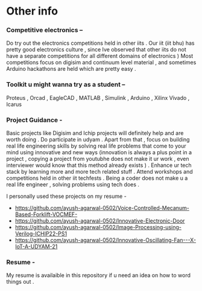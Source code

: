 # Other info 

### Competitive electronics –
Do try out the electronics competitions held in other iits . Our iit (iit bhu) has pretty good electronics culture , since Ive observed that other iits do not have a separate competitions for all different domains of electronics ) Most competitions focus on digisim and continuum level material , and sometimes Arduino hackathons are held which are pretty easy . 
### Toolkit u might wanna try as a student – 
Proteus , Orcad , EagleCAD , MATLAB , Simulink , Arduino , Xilinx Vivado , Icarus 

### Project Guidance - 
Basic projects like Digisim and Ichip projects will definitely help and are worth doing . Do participate in udyam . Apart from that , focus on building real life engineering skills by solving real life problems that come to your mind using innovative and new ways (innovation is always a plus point in a project , copying a project from youtubhe does not make it ur work , even interviewer would know that this method already exists ) . Enhance ur tech stack by learning more and more tech related stuff . Attend workshops and competitions held in other iit techfests . Being a coder does not make u a real life engineer , solving problems using tech does . 

I personally used these projects on my resume - 
- https://github.com/ayush-agarwal-0502/Voice-Controlled-Mecanum-Based-Forklift-VOCMEF-
- https://github.com/ayush-agarwal-0502/Innovative-Electronic-Door
- https://github.com/ayush-agarwal-0502/Image-Processing-using-Verilog-ICHIP22-PS1
- https://github.com/ayush-agarwal-0502/Innovative-Oscillating-Fan---X-IoT-A-UDYAM-21

### Resume - 
My resume is availaible in this repository if u need an idea on how to word things out .
